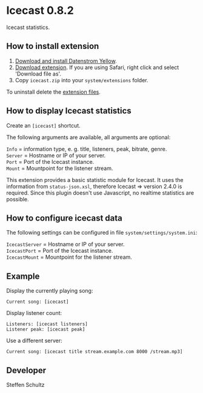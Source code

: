 Icecast 0.8.2
=============
Icecast statistics.

## How to install extension

1. [Download and install Datenstrom Yellow](https://github.com/datenstrom/yellow/).
2. [Download extension](https://github.com/schulle4u/yellow-extensions-schulle4u/raw/master/zip/icecast.zip). If you are using Safari, right click and select 'Download file as'.
3. Copy `icecast.zip` into your `system/extensions` folder.

To uninstall delete the [extension files](extension.ini).

## How to display Icecast statistics

Create an `[icecast]` shortcut. 

The following arguments are available, all arguments are optional:

`Info` = information type, e. g. title, listeners, peak, bitrate, genre.  
`Server` = Hostname or IP of your server.  
`Port` = Port of the Icecast instance.  
`Mount` = Mountpoint for the listener stream. 

This extension provides a basic statistic module for Icecast. It uses the information from `status-json.xsl`, therefore Icecast => version 2.4.0 is required. Since this plugin doesn't use Javascript, no realtime statistics are possible. 

## How to configure icecast data

The following settings can be configured in file `system/settings/system.ini`:

`IcecastServer` = Hostname or IP of your server.  
`IcecastPort` = Port of the Icecast instance.  
`IcecastMount` = Mountpoint for the listener stream. 

## Example

Display the currently playing song:

    Current song: [icecast]

Display listener count:

    Listeners: [icecast listeners]  
    Listener peak: [icecast peak]

Use a different server: 

    Current song: [icecast title stream.example.com 8000 /stream.mp3]


## Developer

Steffen Schultz
